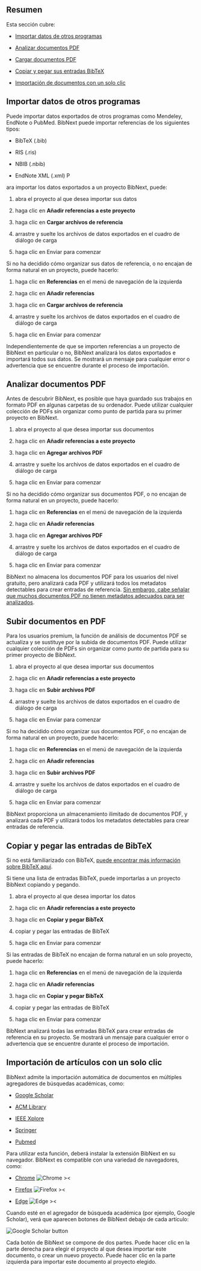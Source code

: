 ## Resumen  

Esta sección cubre:  

* [Importar datos de otros programas](#importData)  

* [Analizar documentos PDF](#parsePapers)  

* [Cargar documentos PDF](#uploadPapers)  

* [Copiar y pegar sus entradas BibTeX](#copyBibtex)  

* [Importación de documentos con un solo clic](#oneClick)  

## Importar datos de otros programas<a name='importData'></a>  

Puede importar datos exportados de otros programas como Mendeley, EndNote o PubMed. BibNext puede importar referencias de los siguientes tipos:  

- BibTeX (.bib)  

- RIS (.ris)  

- NBIB (.nbib)  

- EndNote XML (.xml) P

ara importar los datos exportados a un proyecto BibNext, puede:  

1. abra el proyecto al que desea importar sus datos  

2. haga clic en <strong>Añadir referencias a este proyecto</strong>  

3. haga clic en <strong>Cargar archivos de referencia</strong>  

4. arrastre y suelte los archivos de datos exportados en el cuadro de diálogo de carga  

5. haga clic en Enviar para comenzar  

Si no ha decidido cómo organizar sus datos de referencia, o no encajan de forma natural en un proyecto, puede hacerlo:  

1. haga clic en <strong>Referencias</strong> en el menú de navegación de la izquierda  

2. haga clic en <strong>Añadir referencias</strong>  

3. haga clic en <strong>Cargar archivos de referencia</strong>  

4. arrastre y suelte los archivos de datos exportados en el cuadro de diálogo de carga  

5. haga clic en Enviar para comenzar  

Independientemente de que se importen referencias a un proyecto de BibNext en particular o no, BibNext analizará los datos exportados e importará todos sus datos. Se mostrará un mensaje para cualquier error o advertencia que se encuentre durante el proceso de importación.  

## Analizar documentos PDF<a name='parsePapers'></a>  

Antes de descubrir BibNext, es posible que haya guardado sus trabajos en formato PDF en algunas carpetas de su ordenador. Puede utilizar cualquier colección de PDFs sin organizar como punto de partida para su primer proyecto en BibNext.  

1. abra el proyecto al que desea importar sus documentos  

2. haga clic en <strong>Añadir referencias a este proyecto</strong>  

3. haga clic en <strong>Agregar archivos PDF</strong>  

4. arrastre y suelte los archivos de datos exportados en el cuadro de diálogo de carga  

5. haga clic en Enviar para comenzar  

Si no ha decidido cómo organizar sus documentos PDF, o no encajan de forma natural en un proyecto, puede hacerlo:  

1. haga clic en <strong>Referencias</strong> en el menú de navegación de la izquierda  

2. haga clic en <strong>Añadir referencias</strong>  

3. haga clic en <strong>Agregar archivos PDF</strong>  

4. arrastre y suelte los archivos de datos exportados en el cuadro de diálogo de carga  

5. haga clic en Enviar para comenzar  

BibNext no almacena los documentos PDF para los usuarios del nivel gratuito, pero analizará cada PDF y utilizará todos los metadatos detectables para crear entradas de referencia. <a href='/blogs/meta-data-pdf-paper' target='_blank'>Sin embargo, cabe señalar que muchos documentos PDF no tienen metadatos adecuados para ser analizados</a>.  

## Subir documentos en PDF<a name='uploadPapers'></a>  

Para los usuarios premium, la función de análisis de documentos PDF se actualiza y se sustituye por la subida de documentos PDF. Puede utilizar cualquier colección de PDFs sin organizar como punto de partida para su primer proyecto de BibNext.  

1. abra el proyecto al que desea importar sus documentos  

2. haga clic en <strong>Añadir referencias a este proyecto</strong>  

3. haga clic en <strong>Subir archivos PDF</strong>  

4. arrastre y suelte los archivos de datos exportados en el cuadro de diálogo de carga  

5. haga clic en Enviar para comenzar  

Si no ha decidido cómo organizar sus documentos PDF, o no encajan de forma natural en un proyecto, puede hacerlo:  

1. haga clic en <strong>Referencias</strong> en el menú de navegación de la izquierda  

2. haga clic en <strong>Añadir referencias</strong>  

3. haga clic en <strong>Subir archivos PDF</strong>  

4. arrastre y suelte los archivos de datos exportados en el cuadro de diálogo de carga  

5. haga clic en Enviar para comenzar  

BibNext proporciona un almacenamiento ilimitado de documentos PDF, y analizará cada PDF y utilizará todos los metadatos detectables para crear entradas de referencia.  

## Copiar y pegar las entradas de BibTeX<a name='copyBibtex'></a>  

Si no está familiarizado con BibTeX, <a href='/blogs/introduction-to-bibtex' target='_blank'>puede encontrar más información sobre BibTeX aquí</a>.  

Si tiene una lista de entradas BibTeX, puede importarlas a un proyecto BibNext copiando y pegando.  

1. abra el proyecto al que desea importar los datos  

2. haga clic en <strong>Añadir referencias a este proyecto</strong>  

3. haga clic en <strong>Copiar y pegar BibTeX</strong>  

4. copiar y pegar las entradas de BibTeX  

5. haga clic en Enviar para comenzar  

Si las entradas de BibTeX no encajan de forma natural en un solo proyecto, puede hacerlo:  

1. haga clic en <strong>Referencias</strong> en el menú de navegación de la izquierda  

2. haga clic en <strong>Añadir referencias</strong>  

3. haga clic en <strong>Copiar y pegar BibTeX</strong>  

4. copiar y pegar las entradas de BibTeX  

5. haga clic en Enviar para comenzar  

BibNext analizará todas las entradas BibTeX para crear entradas de referencia en su proyecto. Se mostrará un mensaje para cualquier error o advertencia que se encuentre durante el proceso de importación.  

## Importación de artículos con un solo clic<a name='oneClick'></a>  

BibNext admite la importación automática de documentos en múltiples agregadores de búsquedas académicas, como:  

- <a href='https://scholar.google.com' target='_blank'> Google Scholar </a>  

- <a href='https://dl.acm.org' target='_blank'> ACM Library </a>  

- <a href='https://ieeexplore.ieee.org' target='_blank'> IEEE Xplore </a>  

- <a href='https://www.springer.com' target='_blank'> Springer </a>  

- <a href='https://pubmed.ncbi.nlm.nih.gov' target='_blank'> Pubmed </a>  

Para utilizar esta función, deberá instalar la extensión BibNext en su navegador. BibNext es compatible con una variedad de navegadores, como:  

- [Chrome](https://chrome.google.com/webstore/detail/BibNext/oklpcimghhhhanifldcdlfgoaigfiolj) ![Chrome ><](/static/images/docs/chrome-tiny.png)  

- [Firefox](https://addons.mozilla.org/en-US/firefox/addon/BibNext/) ![Firefox ><](/static/images/docs/firefox-tiny.png)  

- [Edge](https://microsoftedge.microsoft.com/addons/detail/BibNext/kgcdgjmildkboglkjlmllmkchhibgbcc) ![Edge ><](/static/images/docs/edge-tiny.png)  

Cuando esté en el agregador de búsqueda académica (por ejemplo, Google Scholar), verá que aparecen botones de BibNext debajo de cada artículo:  

![Google Scholar button](/static/images/docs/googleScholar.png)  

Cada botón de BibNext se compone de dos partes. Puede hacer clic en la parte derecha para elegir el proyecto al que desea importar este documento, o crear un nuevo proyecto. Puede hacer clic en la parte izquierda para importar este documento al proyecto elegido. 

